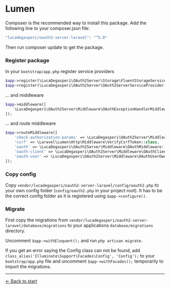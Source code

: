 # Lumen

Composer is the recommended way to install this package. Add the following line to your composer.json file:

```php
"lucadegasperi/oauth2-server-laravel": "^5.0"
```
Then run composer update to get the package.

### Register package

In your `bootstrap/app.php` register service providers

```php
$app->register(\LucaDegasperi\OAuth2Server\Storage\FluentStorageServiceProvider::class);
$app->register(\LucaDegasperi\OAuth2Server\OAuth2ServerServiceProvider::class);
```

... and middleware

```php
$app->middleware([
    \LucaDegasperi\OAuth2Server\Middleware\OAuthExceptionHandlerMiddleware::class
]);
```

... and route middleware

```php
$app->routeMiddleware([
    'check-authorization-params' => \LucaDegasperi\OAuth2Server\Middleware\CheckAuthCodeRequestMiddleware::class,
    'csrf' => \Laravel\Lumen\Http\Middleware\VerifyCsrfToken::class,
    'oauth' => \LucaDegasperi\OAuth2Server\Middleware\OAuthMiddleware::class,
    'oauth-client' => \LucaDegasperi\OAuth2Server\Middleware\OAuthClientrOwnerMiddleware::class,
    'oauth-user' => \LucaDegasperi\OAuth2Server\Middleware\OAuthUserOwnerMiddleware::class,
]);
```

### Copy config

Copy `vendor/lucadegasperi/oauth2-server-laravel/config/oauth2.php` to your own config folder (`config/oauth2.php` in your project root). It has to be the correct config folder as it is registered using `$app->configure()`.

### Migrate

First copy the migrations from `vendor/lucadegasperi/oauth2-server-laravel/database/migrations` to your applications `database/migrations` directory.

Uncomment `$app->withEloquent();` and run `php artisan migrate`.

If you get an error saying the Config class can not be found, add `class_alias('Illuminate\Support\Facades\Config', 'Config');` to your `bootstrap/app.php` file and uncomment `$app->withFacades();` temporarily to import the migrations.

---

[&larr; Back to start](../README.md)
